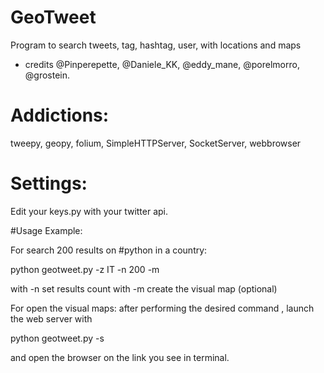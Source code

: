 # GeoTweet
Program to search tweets, tag, hashtag, user, with locations and maps
- credits @Pinperepette, @Daniele_KK, @eddy_mane, @porelmorro, @grostein.

# Addictions:
tweepy, geopy, folium, SimpleHTTPServer, SocketServer, webbrowser

# Settings:
Edit your keys.py with your twitter api.

#Usage Example:

For search 200 results on #python in a country:

python geotweet.py -z IT -n 200 -m

with -n set results count
with -m create the visual map (optional)

For open the visual maps:
after performing the desired command , 
launch the web server with 

python geotweet.py -s

and open the browser on the link you see in terminal.
